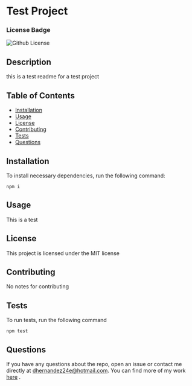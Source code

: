 # Test Project

  ### License Badge

  ![Github License](https://img.shields.io/badge/license-MIT-brightgreen)

  ## Description
  this is a test readme for a test project

  ## Table of Contents
  * [Installation](#installation)
  * [Usage](#usage)
  * [License](#license)
  * [Contributing](#contributing)
  * [Tests](#tests)
  * [Questions](#questions)

  ## Installation
    
  To install necessary dependencies, run the following command:
    
    npm i
  
  ## Usage

  This is a test

  ## License

  This project is licensed under the MIT license

  ## Contributing

  No notes for contributing

  ## Tests

  To run tests, run the following command

    npm test

  ## Questions

  If you have any questions about the repo, open an issue or contact me directly at dhernandez24e@hotmail.com. You can find more of my work [here](https://github.com/dhernandez24e) .  
